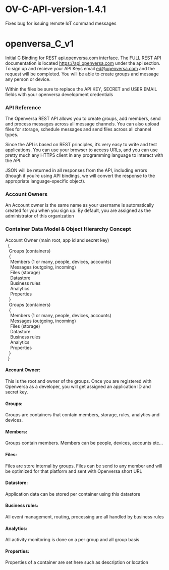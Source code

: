 # OV-C-API-version-1.4.1
Fixes bug for issuing remote IoT command messages
# openversa_C_v1
Initial C Binding for REST api.openversa.com interface. The FULL REST API documentation is located https://api.openversa.com under the api section. To sign up and recieve your API Keys email ed@openversa.com and the request will be completed. You will be able to create groups and message any person or device.

Within the files be sure to replace the API KEY, SECRET and USER EMAIL fields with your openversa development credentials

<h3>API Reference</h3>

The Openversa REST API allows you to create groups, add members, send and process messages across all message channels. You can also upload files for storage, schedule messages and send files across all channel types.

Since the API is based on REST principles, it’s very easy to write and test applications. You can use your browser to access URLs, and you can use pretty much any HTTPS client in any programming language to interact with the API.

JSON will be returned in all responses from the API, including errors (though if you’re using API bindings, we will convert the response to the appropriate language-specific object).

<h3>Account Owners</h3>

An Account owner is the same name as your username is automatically created for you when you sign up. By default, you are assigned as the administrator of this organization


<h3>Container Data Model & Object Hierarchy Concept</h3>


Account Owner (main root, app id and secret key)
    <br>&nbsp;&nbsp;{
       <br>&nbsp;&nbsp;&nbsp;Groups (containers) 
         <br>&nbsp;&nbsp;&nbsp;{
            <br>&nbsp;&nbsp;&nbsp;&nbsp;Members (1 or many, people, devices, accounts)
            <br>&nbsp;&nbsp;&nbsp;&nbsp;Messages (outgoing, incoming)
            <br>&nbsp;&nbsp;&nbsp;&nbsp;Files (storage) 
            <br>&nbsp;&nbsp;&nbsp;&nbsp;Datastore
            <br>&nbsp;&nbsp;&nbsp;&nbsp;Business rules
            <br>&nbsp;&nbsp;&nbsp;&nbsp;Analytics
            <br>&nbsp;&nbsp;&nbsp;&nbsp;Properties
         <br>&nbsp;&nbsp;&nbsp;}
       <br>&nbsp;&nbsp;&nbsp;Groups (containers) 
         <br>&nbsp;&nbsp;&nbsp;{
            <br>&nbsp;&nbsp;&nbsp;&nbsp;Members (1 or many, people, devices, accounts)
            <br>&nbsp;&nbsp;&nbsp;&nbsp;Messages (outgoing, incoming)
            <br>&nbsp;&nbsp;&nbsp;&nbsp;Files (storage) 
            <br>&nbsp;&nbsp;&nbsp;&nbsp;Datastore
            <br>&nbsp;&nbsp;&nbsp;&nbsp;Business rules
            <br>&nbsp;&nbsp;&nbsp;&nbsp;Analytics
            <br>&nbsp;&nbsp;&nbsp;&nbsp;Properties
         <br>&nbsp;&nbsp;&nbsp;}
     <br>&nbsp;&nbsp;}

<h4>Account Owner:</h4> This is the root and owner of the groups. Once you are registered with Openversa as a developer, you will get assigned an application ID and secret key.

<h4>Groups:</h4> Groups are containers that contain members, storage, rules, analytics and devices.

<h4>Members:</h4> Groups contain members. Members can be people, devices, accounts etc…

<h4>Files:</h4> Files are store internal by groups. Files can be send to any member and will be optimized for that platform and sent with Openversa short URL

<h4>Datastore:</h4> Application data can be stored per container using this datastore

<h4>Business rules:</h4> All event management, routing, processing are all handled by business rules

<h4>Analytics:</h4> All activity monitoring is done on a per group and all group basis

<h4>Properties:</h4> Properties of a container are set here such as description or location
